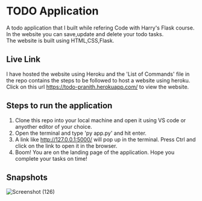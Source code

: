 # TODO Application
A todo application that I built while refering Code with Harry's Flask course. In the website you can save,update and delete your todo tasks.  
The website is built using HTML,CSS,Flask.

## Live Link
I have hosted the website using Heroku and the 'List of Commands' file in the repo contains the steps to be followed to host a website using heroku.  
Click on this url https://todo-pranith.herokuapp.com/ to view the website.

## Steps to run the application
1. Clone this repo into your local machine and open it using VS code or anyother editor of your choice.
2. Open the terminal and type 'py app.py' and hit enter.
3. A link like http://127.0.0.1:5000/ will pop up in the terminal. Press Ctrl and click on the link to open it in the browser.
4. Boom! You are on the landing page of the application. Hope you complete your tasks on time!

## Snapshots
![Screenshot (126)](https://user-images.githubusercontent.com/65860350/151979870-5c615b0f-a2d6-4a6a-8ec5-b896d80b936a.png)

